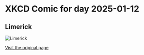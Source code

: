 
# XKCD Comic for day 2025-01-12

## Limerick

![Limerick](https://imgs.xkcd.com/comics/limerick.png "Fun game: try to post a YouTube comment so stupid that people realize you must be joking.  (Hint: this is impossible)")

[Visit the original page](https://xkcd.com/301/)
